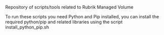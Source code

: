 Repository of scripts/tools related to Rubrik Managed Volume

To run these scripts you need Python and Pip installed, you can install the required python/pip and related libraries using the script install_python_pip.sh


